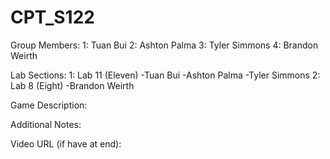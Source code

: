 # CPT_S122

Group Members: 1: Tuan Bui 2: Ashton Palma 3: Tyler Simmons 4: Brandon Weirth

Lab Sections: 1: Lab 11 (Eleven) -Tuan Bui -Ashton Palma -Tyler Simmons 2: Lab 8 (Eight) -Brandon Weirth

Game Description:

Additional Notes:

Video URL (if have at end):
